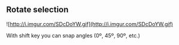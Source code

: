 ## Rotate selection ##

![http://i.imgur.com/SDcDoYW.gif](http://i.imgur.com/SDcDoYW.gif)

With shift key you can snap angles (0º, 45º, 90º, etc.)